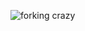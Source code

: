 ![forking crazy](https://s573sas.storage.yandex.net/rdisk/f0bf656013ceeded9955aa6a19ea01034591a267eb93c2d6bd09552409f1fe50/5ff0dd1c/rWrGw1jWm9zdlHtFJwpGgxIxIH8JFFpZdJWMQoJstQ6JPaj74tx3ZmeNdVLkOD2YYhxPMe2fKXv9i1bW-N0k2g==?uid=96074466&filename=%238%20-%20forking%20crazy.png&disposition=inline&hash=&limit=0&content_type=image%2Fpng&owner_uid=96074466&fsize=183881&hid=433767af2f46e2729b42714df5fec3f3&media_type=image&tknv=v2&etag=0e4dcbf4f4f5dc41b137c3d67c551204&rtoken=OIawQUWYqkwg&force_default=yes&ycrid=na-1934833b70eafc01e70493d7555f0514-downloader18f&ts=5b7f109dc7f00&s=2968fb29b9756cd37ebdefa1a6148998618a616f5b3b92a632ab5c32284b3d5e&pb=U2FsdGVkX19EZsatcfDDtd1_z9NisjgB7Nb728bgpIw7EyGGQAkaz2AZ7L6toS5iuThGHLHFRna8oFs66rNnoWQPJQMvTCi5DrM2liI8lDY)
